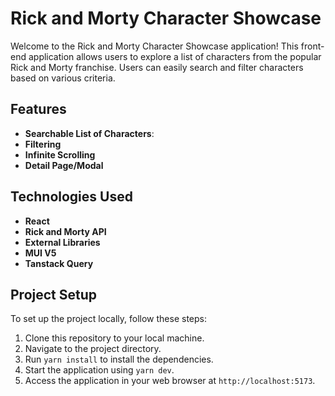 # Rick and Morty Character Showcase

Welcome to the Rick and Morty Character Showcase application! This front-end application allows users to explore a list of characters from the popular Rick and Morty franchise. Users can easily search and filter characters based on various criteria.

## Features

- **Searchable List of Characters**:
- **Filtering**
- **Infinite Scrolling**
- **Detail Page/Modal**

## Technologies Used

- **React**
- **Rick and Morty API**
- **External Libraries**
- **MUI V5**
- **Tanstack Query**

## Project Setup

To set up the project locally, follow these steps:

1. Clone this repository to your local machine.
2. Navigate to the project directory.
3. Run `yarn install` to install the dependencies.
4. Start the application using `yarn dev`.
5. Access the application in your web browser at `http://localhost:5173`.
